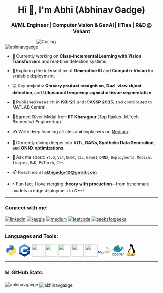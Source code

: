<h1 align="center">Hi 👋, I'm Abhi (Abhinav Gadge)</h1>
<h3 align="center">AI/ML Engineer | Computer Vision & GenAI | IITian | R&D @ Vehant</h3>

<img align="right" alt="Coding" width="400" src="https://i.pinimg.com/originals/91/16/8b/91168b4873f6659b3e9fdfe4b89cd864.gif">

<p align="left"> <img src="https://komarev.com/ghpvc/?username=abhinavgadge&label=Profile%20views&color=0e75b6&style=flat" alt="abhinavgadge" /> </p>

- 🔬 Currently working on **Class-Incremental Learning with Vision Transformers** and real-time detection systems.

- 🧠 Exploring the intersection of **Generative AI** and **Computer Vision** for scalable deployment.

- 💻 Key projects: **Grocery product recognition**, **Dual-view object detection**, and **Ultrasound frequency-agnostic tissue segmentation**.

- 📄 Published research in **ISBI'23** and **ICASSP 2025**, and contributed to MATLAB Central.

- 🏅 Earned Silver Medal from **IIT Kharagpur** (Top Ranker, M.Tech Biomedical Engineering).

- ✍️ Write deep learning articles and explainers on [Medium](https://medium.com/@abhigadge12).

- 🌱 Currently diving deeper into **ViTs, GANs, Synthetic Data Generation**, and **ONNX optimizations**.

- 💬 Ask me about: `YOLO`, `ViT`, `UNet`, `CIL`, `GenAI`, `ONNX`, `Deployments`, `Medical Imaging`, `R&D`, `PyTorch`, `C++`.

- 📫 Reach me at **abhigadge12@gmail.com**

- ⚡ Fun fact: I love merging **theory with production**—from benchmark models to edge deployment in C++!

---

<h3 align="left">Connect with me:</h3>
<p align="left">
<a href="https://linkedin.com/in/abhinav-gadge-65a084216/" target="blank"><img align="center" src="https://raw.githubusercontent.com/rahuldkjain/github-profile-readme-generator/master/src/images/icons/Social/linked-in-alt.svg" alt="linkedin" height="30" width="40" /></a>
<a href="https://kaggle.com/abhinavgadge" target="blank"><img align="center" src="https://raw.githubusercontent.com/rahuldkjain/github-profile-readme-generator/master/src/images/icons/Social/kaggle.svg" alt="kaggle" height="30" width="40" /></a>
<a href="https://medium.com/@abhigadge12" target="blank"><img align="center" src="https://raw.githubusercontent.com/rahuldkjain/github-profile-readme-generator/master/src/images/icons/Social/medium.svg" alt="medium" height="30" width="40" /></a>
<a href="https://www.leetcode.com/abhigadge12" target="blank"><img align="center" src="https://raw.githubusercontent.com/rahuldkjain/github-profile-readme-generator/master/src/images/icons/Social/leet-code.svg" alt="leetcode" height="30" width="40" /></a>
<a href="https://auth.geeksforgeeks.org/user/abhigadge12" target="blank"><img align="center" src="https://raw.githubusercontent.com/rahuldkjain/github-profile-readme-generator/master/src/images/icons/Social/geeks-for-geeks.svg" alt="geeksforgeeks" height="30" width="40" /></a>
</p>

---

<h3 align="left">Languages and Tools:</h3>
<p align="left"> 
  <a href="https://www.python.org" target="_blank"><img src="https://raw.githubusercontent.com/devicons/devicon/master/icons/python/python-original.svg" width="40" height="40"/></a>
  <a href="https://www.w3schools.com/cpp/" target="_blank"><img src="https://raw.githubusercontent.com/devicons/devicon/master/icons/cplusplus/cplusplus-original.svg" width="40" height="40"/></a>
  <a href="https://pytorch.org/" target="_blank"><img src="https://www.vectorlogo.zone/logos/pytorch/pytorch-icon.svg" width="40" height="40"/></a>
  <a href="https://www.tensorflow.org" target="_blank"><img src="https://www.vectorlogo.zone/logos/tensorflow/tensorflow-icon.svg" width="40" height="40"/></a>
  <a href="https://opencv.org/" target="_blank"><img src="https://www.vectorlogo.zone/logos/opencv/opencv-icon.svg" width="40" height="40"/></a>
  <a href="https://onnx.ai/" target="_blank"><img src="https://upload.wikimedia.org/wikipedia/commons/6/66/ONNX_Logo.png" width="40" height="40"/></a>
  <a href="https://www.mathworks.com/" target="_blank"><img src="https://upload.wikimedia.org/wikipedia/commons/2/21/Matlab_Logo.png" width="40" height="40"/></a>
  <a href="https://www.mysql.com/" target="_blank"><img src="https://raw.githubusercontent.com/devicons/devicon/master/icons/mysql/mysql-original-wordmark.svg" width="40" height="40"/></a>
  <a href="https://www.docker.com/" target="_blank"><img src="https://raw.githubusercontent.com/devicons/devicon/master/icons/docker/docker-original-wordmark.svg" width="40" height="40"/></a>
  <a href="https://www.linux.org/" target="_blank"><img src="https://raw.githubusercontent.com/devicons/devicon/master/icons/linux/linux-original.svg" width="40" height="40"/></a>
</p>

---

<h3 align="left">📊 GitHub Stats:</h3>
<p><img align="left" src="https://github-readme-stats.vercel.app/api/top-langs?username=abhinavgadge&show_icons=true&locale=en&layout=compact" alt="abhinavgadge" /></p>

<p>&nbsp;<img align="center" src="https://github-readme-stats.vercel.app/api?username=abhinavgadge&show_icons=true&locale=en" alt="abhinavgadge" /></p>
